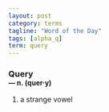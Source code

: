 ```yaml
---
layout: post
category: terms
tagline: "Word of the Day"
tags: [alpha_q]
term: query
---
```


<h3>Query<br/> <small>&mdash; n. (quer<span>&middot;</span>y)</small></h3>
<p><ol>
<li>a strange vowel</li>
</ol></p>
